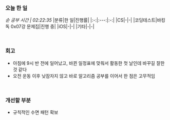 ### 오늘 한 일
_순 공부 시간 | 02:22:35_
|분류|한 일|진행률|
|:-:|:---:|:-:|
|CS|-|-|
|코딩테스트|바킹독 0x07강 문제집|진행 중|
|iOS|-|-|
|기타|-|-|

<br>

### 회고
- 아침에 9시 반 전에 일어났고, 바뀐 일정표에 맞춰서 활동한 첫 날인데 바꾸길 잘한 것 같다
- 오전 운동 이후 낮잠자지 않고 바로 알고리즘 공부를 이어서 한 점은 고무적임

<br>

### 개선할 부분
- 규칙적인 수면 패턴 확보
